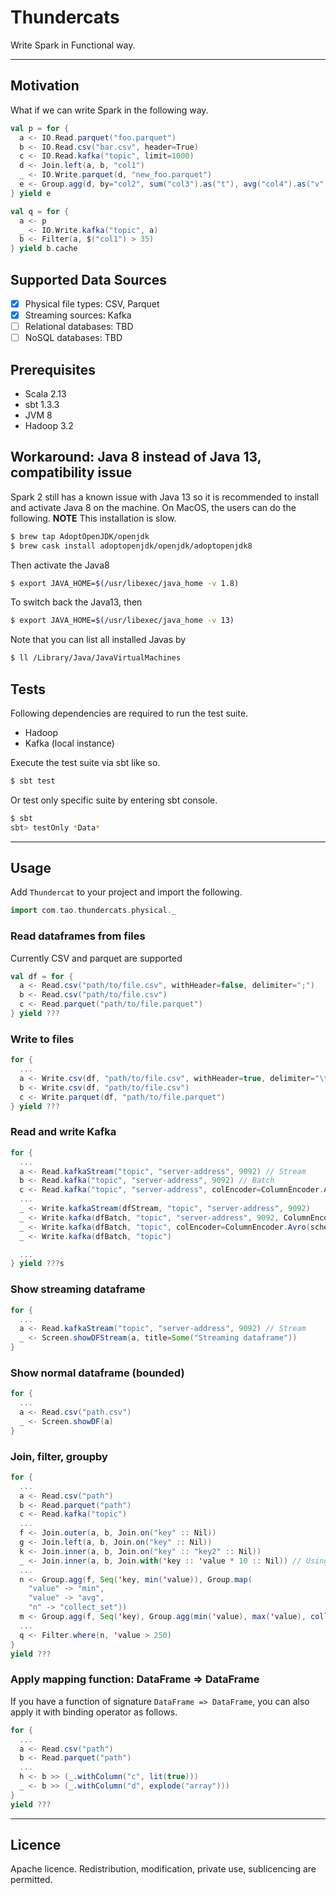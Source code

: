 # Thundercats

Write Spark in Functional way.

--- 

## Motivation

What if we can write Spark in the following way.

```scala
val p = for {
  a <- IO.Read.parquet("foo.parquet")
  b <- IO.Read.csv("bar.csv", header=True)
  c <- IO.Read.kafka("topic", limit=1000)
  d <- Join.left(a, b, "col1")
  _ <- IO.Write.parquet(d, "new_foo.parquet")
  e <- Group.agg(d, by="col2", sum("col3").as("t"), avg("col4").as("v"))
} yield e

val q = for {
  a <- p
  _ <- IO.Write.kafka("topic", a)
  b <- Filter(a, $("col1") > 35)
} yield b.cache
```

## Supported Data Sources

- [x] Physical file types: CSV, Parquet
- [x] Streaming sources: Kafka
- [ ] Relational databases: TBD
- [ ] NoSQL databases: TBD

## Prerequisites

- Scala 2.13
- sbt 1.3.3
- JVM 8
- Hadoop 3.2

## Workaround: Java 8 instead of Java 13, compatibility issue

Spark 2 still has a known issue with Java 13 so it is recommended to 
install and activate Java 8 on the machine. On MacOS, the users can 
do the following. **NOTE** This installation is slow.

```bash
$ brew tap AdoptOpenJDK/openjdk
$ brew cask install adoptopenjdk/openjdk/adoptopenjdk8
```

Then activate the Java8

```bash
$ export JAVA_HOME=$(/usr/libexec/java_home -v 1.8)
```

To switch back the Java13, then

```bash
$ export JAVA_HOME=$(/usr/libexec/java_home -v 13)
```

Note that you can list all installed Javas by

```bash
$ ll /Library/Java/JavaVirtualMachines
```

## Tests

Following dependencies are required to run the test suite.

- Hadoop
- Kafka (local instance)

Execute the test suite via sbt like so.

```bash
$ sbt test
```

Or test only specific suite by entering sbt console.

```bash
$ sbt
sbt> testOnly *Data*
```

---

## Usage

Add `Thundercat` to your project and import the following.

```scala
import com.tao.thundercats.physical._
```

### Read dataframes from files

Currently CSV and parquet are supported

```scala
val df = for {
  a <- Read.csv("path/to/file.csv", withHeader=false, delimiter=";")
  b <- Read.csv("path/to/file.csv")
  c <- Read.parquet("path/to/file.parquet")
} yield ???
```

### Write to files

```scala
for {
  ...
  a <- Write.csv(df, "path/to/file.csv", withHeader=true, delimiter="\t")
  b <- Write.csv(df, "path/to/file.csv")
  c <- Write.parquet(df, "path/to/file.parquet")
} yield ???
```

### Read and write Kafka

```scala
for {
  ...
  a <- Read.kafkaStream("topic", "server-address", 9092) // Stream
  b <- Read.kafka("topic", "server-address", 9092) // Batch
  c <- Read.kafka("topic", "server-address", colEncoder=ColumnEncoder.Avro(schemaStr))
  ...
  _ <- Write.kafkaStream(dfStream, "topic", "server-address", 9092)
  _ <- Write.kafka(dfBatch, "topic", "server-address", 9092, ColumnEncoder.Avro(schemaStr))
  _ <- Write.kafka(dfBatch, "topic", colEncoder=ColumnEncoder.Avro(schemaStr))
  _ <- Write.kafka(dfBatch, "topic")

  ...
} yield ???s
```

### Show streaming dataframe

```scala
for {
  ...
  a <- Read.kafkaStream("topic", "server-address", 9092) // Stream
  _ <- Screen.showDFStream(a, title=Some("Streaming dataframe"))
}
```

### Show normal dataframe (bounded)

```scala
for {
  ...
  a <- Read.csv("path.csv")
  _ <- Screen.showDF(a)
}
```

### Join, filter, groupby

```scala
for {
  ...
  a <- Read.csv("path")
  b <- Read.parquet("path")
  c <- Read.kafka("topic")
  ...
  f <- Join.outer(a, b, Join.on("key" :: Nil))
  g <- Join.left(a, b, Join.on("key" :: Nil))
  k <- Join.inner(a, b, Join.on("key" :: "key2" :: Nil))
  _ <- Join.inner(a, b, Join.with('key :: 'value * 10 :: Nil)) // Using column objects
  ...
  n <- Group.agg(f, Seq('key, min('value)), Group.map(
    "value" -> "min", 
    "value" -> "avg",
    "n" -> "collect_set"))
  m <- Group.agg(f, Seq('key), Group.agg(min('value), max('value), collect_set('value))
  ...
  q <- Filter.where(n, 'value > 250)
}
yield ???
```

### Apply mapping function: DataFrame => DataFrame

If you have a function of signature `DataFrame => DataFrame`, 
you can also apply it with binding operator as follows.

```scala
for {
  ...
  a <- Read.csv("path")
  b <- Read.parquet("path")
  ...
  h <- b >> (_.withColumn("c", lit(true)))
  _ <- b >> (_.withColumn("d", explode("array")))
}
yield ???

```

---

## Licence 

Apache licence. Redistribution, modification, private use, sublicencing are permitted.